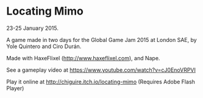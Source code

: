# Locating Mimo

23-25 January 2015.

A game made in two days for the Global Game Jam 2015 at London SAE, by Yole Quintero and Ciro Durán.

Made with HaxeFlixel (http://www.haxeflixel.com), and Nape.

See a gameplay video at https://www.youtube.com/watch?v=cJ0EnoVRPVI

Play it online at http://chiguire.itch.io/locating-mimo (Requires Adobe Flash Player)
